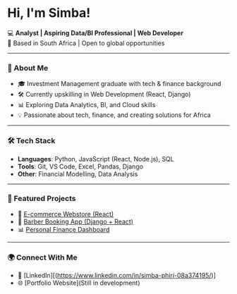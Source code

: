 # Hi, I'm Simba! 

💻 **Analyst | Aspiring Data/BI Professional | Web Developer**  
📍 Based in South Africa | Open to global opportunities  

---

### 🚀 About Me
- 🎓 Investment Management graduate with tech & finance background  
- 🛠️ Currently upskilling in Web Development (React, Django)  
- 📊 Exploring Data Analytics, BI, and Cloud skills  
- 💡 Passionate about tech, finance, and creating solutions for Africa  

---

### 🛠️ Tech Stack
- **Languages**: Python, JavaScript (React, Node.js), SQL  
- **Tools**: Git, VS Code, Excel, Pandas, Django  
- **Other**: Financial Modelling, Data Analysis  

---

### 📌 Featured Projects
- 🛒 [E-commerce Webstore (React)](your-link-here)  
- 💈 [Barber Booking App (Django + React)](https://github.com/S-phiri/barber-site)  
- 📊 [Personal Finance Dashboard](https://github.com/S-phiri/quantify)  

---

### 🌍 Connect With Me
- 🔗 [LinkedIn][(https://www.linkedin.com/in/simba-phiri-08a374195/)]  
- 🌐 [Portfolio Website](Still in development)  
